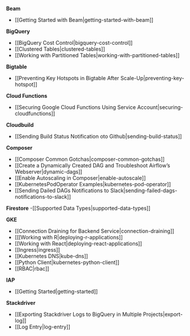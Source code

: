 **Beam**
- [[Getting Started with Beam|getting-started-with-beam]]

**BigQuery**
- [[BigQuery Cost Control|bigquery-cost-control]]
- [[Clustered Tables|clustered-tables]]
- [[Working with Partitioned Tables|working-with-partitioned-tables]]

**Bigtable**
- [[Preventing Key Hotspots in Bigtable After Scale-Up|preventing-key-hotspot]]

**Cloud Functions**
- [[Securing Google Cloud Functions Using Service Account|securing-cloudfunctions]]

**Cloudbuild**
- [[Sending Build Status Notification oto Github|sending-build-status]]

**Composer**
- [[Composer Common Gotchas|composer-common-gotchas]]
- [[Create a Dynamically Created DAG and Troubleshoot Airflow’s Webserver|dynamic-dags]]
- [[Enable Autoscaling in Composer|enable-autoscale]]
- [[KubernetesPodOperator Examples|kubernetes-pod-operator]]
- [[Sending Dailed DAGs Notifications to Slack|sending-failed-dags-notifications-to-slack]]

**Firestore**
-[[Supported Data Types|supported-data-types]]

**GKE**
- [[Connection Draining for Backend Service|connection-draining]]
- [[[Working with R|deploying-r-applications]]
- [[Working with React|deploying-react-applications]]
- [[Ingress|ingress]]
- [[Kubernetes DNS|kube-dns]]
- [[Python Client|kubernetes-python-client]]
- [[RBAC|rbac]]

**IAP**
- [[Getting Started|getting-started]]

**Stackdriver**
- [[Exporting Stackdriver Logs to BigQuery in Multiple Projects|export-log]]
- [[Log Entry|log-entry]]

